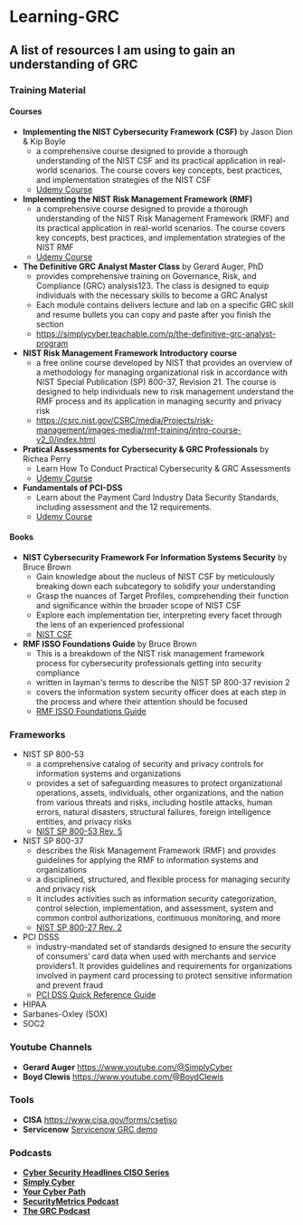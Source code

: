 # Learning-GRC
## A list of resources I am using to gain an understanding of GRC
### Training Material
#### Courses
- **Implementing the NIST Cybersecurity Framework (CSF)** by Jason Dion & Kip Boyle
  - a comprehensive course designed to provide a thorough understanding of the NIST CSF and its practical application in real-world scenarios. The course covers key concepts, best practices, and implementation strategies of the NIST CSF
  - [Udemy Course](https://www.udemy.com/course/nist-cybersecurity-framework/)
- **Implementing the NIST Risk Management Framework (RMF)**
  -  a comprehensive course designed to provide a thorough understanding of the NIST Risk Management Framework (RMF) and its practical application in real-world scenarios. The course covers key concepts, best practices, and implementation strategies of the NIST RMF
  - [Udemy Course](https://www.udemy.com/course/nist-risk-management-framework/)
- **The Definitive GRC Analyst Master Class** by Gerard Auger, PhD
   -  provides comprehensive training on Governance, Risk, and Compliance (GRC) analysis123. The class is designed to equip individuals with the necessary skills to become a GRC Analyst
   -  Each module contains delivers lecture and lab on a specific GRC skill and resume bullets you can copy and paste after you finish the section
   - https://simplycyber.teachable.com/p/the-definitive-grc-analyst-program
- **NIST Risk Management Framework Introductory course**
  - a free online course developed by NIST that provides an overview of a methodology for managing organizational risk in accordance with NIST Special Publication (SP) 800-37, Revision 21. The course is designed to help individuals new to risk management understand the RMF process and its application in managing security and privacy risk
  - https://csrc.nist.gov/CSRC/media/Projects/risk-management/images-media/rmf-training/intro-course-v2_0/index.html
- **Pratical Assessments for Cybersecurity & GRC Professionals** by Richea Perry
  - Learn How To Conduct Practical Cybersecurity & GRC Assessments
  -  [Udemy Course](https://www.udemy.com/course/practical-assessments-for-cybersecurity-grc-professionals/)
- **Fundamentals of PCI-DSS**
  - Learn  about the Payment Card Industry Data Security Standards, including assessment and the 12 requirements.
  - [Udemy Course](https://www.udemy.com/course/fundamentals-pci-dss/?kw=fundamental+pci&src=sac)
#### Books
- **NIST Cybersecurity Framework For Information Systems Security** by Bruce Brown
  -   Gain knowledge about the nucleus of NIST CSF by meticulously breaking down each subcategory to solidify your understanding
  -   Grasp the nuances of Target Profiles, comprehending their function and significance within the broader scope of NIST CSF
  -   Explore each implementation tier, interpreting every facet through the lens of an experienced professional
  -  [NIST CSF](https://www.amazon.com/Cybersecurity-Framework-Information-Systems-Security/dp/B0C8QLP1PL/ref=asc_df_B0C8QLP1PL?tag=bingshoppinga-20&linkCode=df0&hvadid=80195816498319&hvnetw=o&hvqmt=e&hvbmt=be&hvdev=c&hvlocint=&hvlocphy=&hvtargid=pla-4583795282331350&psc=1)
-  **RMF ISSO Foundations Guide** by Bruce Brown
   -  This is a breakdown of the NIST risk management framework process for cybersecurity professionals getting into security compliance
   -  written in layman's terms to describe the NIST SP 800-37 revision 2
   -  covers the information system security officer does at each step in the process and where their attention should be focused
   -  [RMF ISSO Foundations Guide](https://www.amazon.com/RMF-ISSO-Foundations-Cybersecurity-Professionals/dp/B0B2J881KF/ref=pd_bxgy_img_sccl_2/143-0407581-0297234?pd_rd_w=X6V2S&content-id=amzn1.sym.26a5c67f-1a30-486b-bb90-b523ad38d5a0&pf_rd_p=26a5c67f-1a30-486b-bb90-b523ad38d5a0&pf_rd_r=K1BRGXXGC67CVX1NNX9B&pd_rd_wg=dC9uy&pd_rd_r=b4d88640-4d14-46af-8639-636d684a60f2&pd_rd_i=B0B2J881KF&psc=1)
### Frameworks
- NIST SP 800-53 
  - a comprehensive catalog of security and privacy controls for information systems and organizations
  - provides a set of safeguarding measures to protect organizational operations, assets, individuals, other organizations, and the nation from various threats and risks, including hostile attacks, human errors, natural disasters, structural failures, foreign intelligence entities, and privacy risks
  - [NIST SP 800-53 Rev. 5](https://csrc.nist.gov/pubs/sp/800/53/r5/upd1/final)
- NIST SP 800-37
  - describes the Risk Management Framework (RMF) and provides guidelines for applying the RMF to information systems and organizations
  - a disciplined, structured, and flexible process for managing security and privacy risk
  - It includes activities such as information security categorization, control selection, implementation, and assessment, system and common control authorizations, continuous monitoring, and more
  - [NIST SP 800-27 Rev. 2](https://csrc.nist.gov/pubs/sp/800/37/r2/final)
- PCI DSSS
  - industry-mandated set of standards designed to ensure the security of consumers’ card data when used with merchants and service providers1. It provides guidelines and requirements for organizations involved in payment card processing to protect sensitive information and prevent fraud
  - [PCI DSS Quick Reference Guide](https://listings.pcisecuritystandards.org/documents/PCI_DSS-QRG-v3_2_1.pdf)
- HIPAA
- Sarbanes-Oxley (SOX)
- SOC2
### Youtube Channels
- **Gerard Auger** https://www.youtube.com/@SimplyCyber
- **Boyd Clewis**  https://www.youtube.com/@BoydClewis
### Tools
- **CISA** https://www.cisa.gov/forms/csetiso
- **Servicenow** [Servicenow GRC demo](https://www.servicenow.com/lpdem/demonow-grc.html?campid=83291&cid=p:risk:dg:allterms:prsp:exa:NoEngine_Global_PRSP_GRCDemoTestPage_General_V2:global:all&s_kwcid=AL!11692!3!!e!!o!!servicenow%20grc&ds_c=BING_AMS_All_EN_DEMANDGEN_RISK_PRSP_Brand_EXA_Top-Res&cmcid=71700000097385150&ds_ag=ServiceNow+GRC_EXA-Top&cmpid=58700007918845315&ds_kids=p71995846951&gclid=26266bf4b1721cb6b9ad0efee0885c72&gclsrc=3p.ds&msclkid=26266bf4b1721cb6b9ad0efee0885c72&utm_source=bing&utm_medium=cpc&utm_campaign=BING_AMS_All_EN_DEMANDGEN_RISK_PRSP_Brand_EXA_Top-Res&utm_term=servicenow%20grc&utm_content=ServiceNow%20GRC_EXA-Top)
### Podcasts
- [**Cyber Security Headlines CISO Series**](https://cisoseries.com/category/podcast/cyber-security-headlines/)
- [**Simply Cyber**](https://www.simplycyber.io/podcast)
- [**Your Cyber Path**](https://www.yourcyberpath.com/podcasts/)
- [**SecurityMetrics Podcast**](https://www.securitymetrics.com/learn/podcast)
- [**The GRC Podcast**](https://www.thegrcpodcast.com/episodes)
